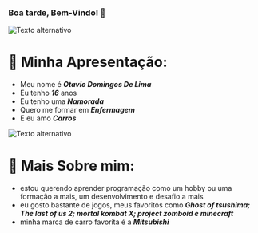 ### **Boa tarde, Bem-Vindo! 🌇**

![Texto alternativo](https://i.pinimg.com/736x/4a/38/d5/4a38d54ed43ab3b31a1f47ebccda310b.jpg)


# 💫 **Minha Apresentação:**

- Meu nome é **_Otavio Domingos De Lima_**
- Eu tenho **_16_** anos
- Eu tenho uma **_Namorada_**
- Quero me formar em _**Enfermagem**_
- E eu amo _**Carros**_

![Texto alternativo](https://i.pinimg.com/736x/e2/c8/21/e2c82120a3111d153a81596f4b3e71f2.jpg)


# 💫 **Mais Sobre mim:**

- estou querendo aprender programação como um hobby ou uma formação a mais, um desenvolvimento e desafio a mais
- eu gosto bastante de jogos, meus favoritos como _**Ghost of tsushima; The last of us 2; mortal kombat X; project zomboid e minecraft**_
- minha marca de carro favorita é a _**Mitsubishi**_
